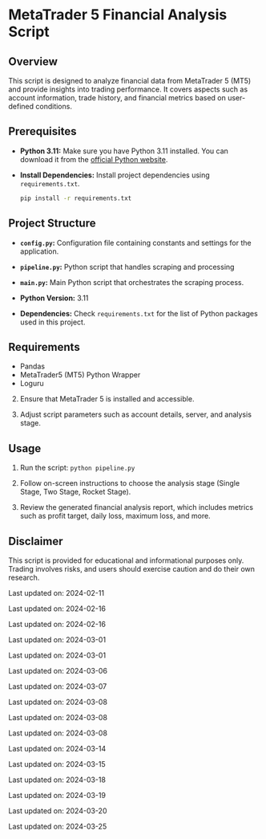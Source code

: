 
# MetaTrader 5 Financial Analysis Script
## Overview

This script is designed to analyze financial data from MetaTrader 5 (MT5) and provide insights into trading performance. It covers aspects such as account information, trade history, and financial metrics based on user-defined conditions.

## Prerequisites

- **Python 3.11:** Make sure you have Python 3.11 installed. You can download it from the [official Python website](https://www.python.org/downloads/).

- **Install Dependencies:** Install project dependencies using `requirements.txt`.
  ```bash
  pip install -r requirements.txt
  ```

## Project Structure

- **`config.py`:** Configuration file containing constants and settings for the application.

- **`pipeline.py`:** Python script that handles scraping and processing

- **`main.py`:** Main Python script that orchestrates the scraping process.



- **Python Version:** 3.11


- **Dependencies:** Check `requirements.txt` for the list of Python packages used in this project.


## Requirements

- Pandas
- MetaTrader5 (MT5) Python Wrapper
- Loguru


2. Ensure that MetaTrader 5 is installed and accessible.

3. Adjust script parameters such as account details, server, and analysis stage.

## Usage

1. Run the script: `python pipeline.py`

2. Follow on-screen instructions to choose the analysis stage (Single Stage, Two Stage, Rocket Stage).

3. Review the generated financial analysis report, which includes metrics such as profit target, daily loss, maximum loss, and more.

## Disclaimer

This script is provided for educational and informational purposes only. Trading involves risks, and users should exercise caution and do their own research.



Last updated on: 2024-02-11

Last updated on: 2024-02-16

Last updated on: 2024-02-16

Last updated on: 2024-03-01

Last updated on: 2024-03-01

Last updated on: 2024-03-06

Last updated on: 2024-03-07

Last updated on: 2024-03-08

Last updated on: 2024-03-08

Last updated on: 2024-03-08

Last updated on: 2024-03-14

Last updated on: 2024-03-15

Last updated on: 2024-03-18

Last updated on: 2024-03-19

Last updated on: 2024-03-20

Last updated on: 2024-03-25